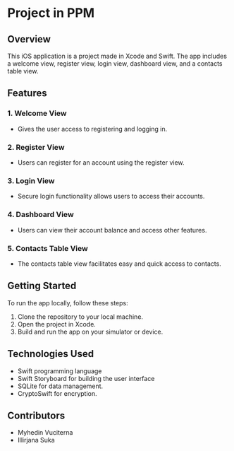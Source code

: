 # Project in PPM

## Overview

This iOS application is a project made in Xcode and Swift. The app includes a welcome view, register view, login view, dashboard view, and a contacts table view.

## Features

### 1. Welcome View
   - Gives the user access to registering and logging in.

### 2. Register View
   - Users can register for an account using the register view.

### 3. Login View
   - Secure login functionality allows users to access their accounts.

### 4. Dashboard View
   - Users can view their account balance and access other features.

### 5. Contacts Table View
   - The contacts table view facilitates easy and quick access to contacts.

## Getting Started

To run the app locally, follow these steps:

1. Clone the repository to your local machine.
2. Open the project in Xcode.
3. Build and run the app on your simulator or device.

## Technologies Used

- Swift programming language
- Swift Storyboard for building the user interface
- SQLite for data management.
- CryptoSwift for encryption.

## Contributors

- Myhedin Vuciterna
- Illirjana Suka
